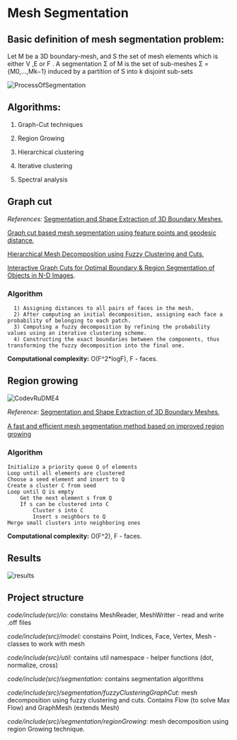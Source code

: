# Mesh Segmentation

## Basic definition of mesh segmentation problem:

Let M be a 3D boundary-mesh, and S the set of mesh elements which is either V ,E or F . A segmentation Σ of M is the set of sub-meshes Σ ={M0,...,Mk−1} induced by a partition of S into k disjoint sub-sets

![ProcessOfSegmentation](https://user-images.githubusercontent.com/64921559/136804832-459d4cea-d97f-4742-ad1f-6594a26d4ab3.jpg)


## Algorithms:
  1) Graph-Cut techniques

  2) Region Growing

  3) Hierarchical clustering

  4) Iterative clustering

  5) Spectral analysis


## Graph cut

_References:_ 
[Segmentation and Shape Extraction of 3D Boundary Meshes](https://github.com/timofeysaybel/MeshSegmentation/files/7322933/Segmentation.and.Shape.Extraction.of.3D.Boundary.Meshes.pdf), 

[Graph cut based mesh segmentation using feature points and geodesic distance](https://github.com/timofeysaybel/MeshSegmentation/files/7322936/Graph.cut.based.mesh.segmentation.using.feature.points.and.geodesic.distance.pdf), 

[Hierarchical Mesh Decomposition using Fuzzy Clustering and Cuts](https://github.com/timofeysaybel/MeshSegmentation/files/7322938/Hierarchical.Mesh.Decomposition.using.Fuzzy.Clustering.and.Cuts.pdf), 

[Interactive Graph Cuts for Optimal Boundary & Region Segmentation of Objects in N-D Images](https://github.com/timofeysaybel/MeshSegmentation/files/7322939/Interactive.Graph.Cuts.for.Optimal.Boundary.Region.Segmentation.of.Objects.in.N-D.Images.pdf).


### Algorithm

      1) Assigning distances to all pairs of faces in the mesh.
      2) After computing an initial decomposition, assigning each face a probability of belonging to each patch.
      3) Computing a fuzzy decomposition by refining the probability values using an iterative clustering scheme.
      4) Constructing the exact boundaries between the components, thus transforming the fuzzy decomposition into the final one.

**Computational complexity:** O(F^2*logF), F - faces.

## Region growing

![CodevRuDME4](https://user-images.githubusercontent.com/64921559/136807392-af47ab47-7039-421c-a66e-98463fc9f3c2.jpg)

_Reference_:
[Segmentation and Shape Extraction of 3D Boundary Meshes](https://github.com/timofeysaybel/MeshSegmentation/files/7323103/Segmentation.and.Shape.Extraction.of.3D.Boundary.Meshes.pdf),

[A fast and eﬃcient mesh segmentation method based on
improved region growing](https://github.com/timofeysaybel/MeshSegmentation/files/7323108/A.fast.and.e.cient.mesh.segmentation.method.based.on.improved.region.growing.pdf)

### Algorithm

    Initialize a priority queue Q of elements
    Loop until all elements are clustered
    Choose a seed element and insert to Q
    Create a cluster C from seed
    Loop until Q is empty
        Get the next element s from Q
        If s can be clustered into C
            Cluster s into C
            Insert s neighbors to Q
    Merge small clusters into neighboring ones

**Computational complexity:** O(F^2), F - faces.

## Results

![results](https://user-images.githubusercontent.com/64921559/139658202-0910d9a1-c224-47e8-89ad-631eeb8f2481.png)

## Project structure 
  _code/include(src)/io:_ constains MeshReader, MeshWritter - read and write .off files

  _code/include(src)/model:_ constains Point, Indices, Face, Vertex, Mesh - classes to work with mesh

  _code/include(src)/util:_ contains util namespace - helper functions (dot, normalize, cross)

  _code/include(src)/segmentation:_ contains segmentation algorithms

  _code/include(src)/segmentation/fuzzyClusteringGraphCut:_ mesh decomposition using fuzzy clustering and cuts. Contains Flow (to solve Max Flow) and GraphMesh
    (extends Mesh)

  _code/include(src)/segmentation/regionGrowing:_ mesh decomposition using region Growing technique. 
